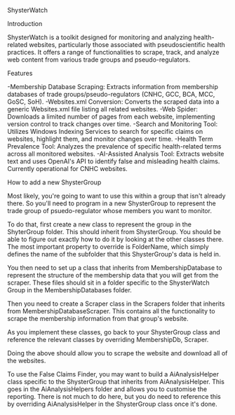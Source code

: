 ShysterWatch 

Introduction

ShysterWatch is a toolkit designed for monitoring and analyzing health-related websites, particularly those associated with pseudoscientific health practices. It offers a range of functionalities to scrape, track, and analyze web content from various trade groups and pseudo-regulators.

Features

-Membership Database Scraping: Extracts information from membership databases of trade groups/pseudo-regulators (CNHC, GCC, BCA, MCC, GoSC, SoH).
-Websites.xml Conversion: Converts the scraped data into a generic Websites.xml file listing all related websites.
-Web Spider: Downloads a limited number of pages from each website, implementing version control to track changes over time.
-Search and Monitoring Tool: Utilizes Windows Indexing Services to search for specific claims on websites, highlight them, and monitor changes over time.
-Health Term Prevalence Tool: Analyzes the prevalence of specific health-related terms across all monitored websites.
-AI-Assisted Analysis Tool: Extracts website text and uses OpenAI's API to identify false and misleading health claims. Currently operational for CNHC websites.

How to add a new ShysterGroup

Most likely, you're going to want to use this within a group that isn't already there. So you'll need to program in a new ShysterGroup to represent the trade group of psuedo-regulator whose members you want to monitor. 

To do that, first create a new class to represent the group in the ShyterGroup folder. This should inherit from ShysterGroup. You should be able to figure out exactly how to do it by looking at the other classes there. The most important property to override is FolderName, which simply defines the name of the subfolder that this ShysterGroup's data is held in.

You then need to set up a class that inherits from MembershipDatabase to represent the structure of the membership data that you will get from the scraper. These files should sit in a folder specific to the ShysterWatch Group in the MembershipDatabases folder.

Then you need to create a Scraper class in the Scrapers folder that inherits from MembershipDatabaseScraper. This contains all the functionality to scrape the membership information from that group's website.

As you implement these classes, go back to your ShysterGroup class and reference the relevant classes by overriding MembershipDb, Scraper. 

Doing the above should allow you to scrape the website and download all of the websites.

To use the False Claims Finder, you may want to build a AiAnalysisHelper class specific to the ShysterGroup that inherits from AiAnalysisHelper. This goes in the AiAnalysisHelpers folder and allows you to customise the reporting. There is not much to do here, but you do need to reference this by overriding AiAnalysisHelper in the ShysterGroup class once it's done.
